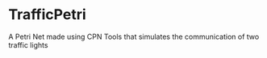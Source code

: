 # TrafficPetri
A Petri Net made using CPN Tools that simulates the communication of two traffic lights
